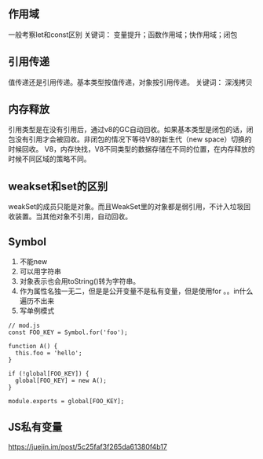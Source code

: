 ## 作用域
一般考察let和const区别
关键词： 变量提升；函数作用域；快作用域；闭包
## 引用传递
值传递还是引用传递。基本类型按值传递，对象按引用传递。
关键词： 深浅拷贝
## 内存释放
引用类型是在没有引用后，通过v8的GC自动回收。如果基本类型是闭包的话，闭包没有引用才会被回收。非闭包的情况下等待V8的新生代（new space）切换的时候回收。
V8，内存快找，V8不同类型的数据存储在不同的位置，在内存释放的时候不同区域的策略不同。


## weakset和set的区别
weakSet的成员只能是对象。而且WeakSet里的对象都是弱引用，不计入垃圾回收装置。当其他对象不引用，自动回收。
## Symbol
1. 不能new
2. 可以用字符串
3. 对象表示也会用toString()转为字符串。
4. 作为属性名独一无二，但是是公开变量不是私有变量，但是使用for 。。in什么遍历不出来
5. 写单例模式
```
// mod.js
const FOO_KEY = Symbol.for('foo');

function A() {
  this.foo = 'hello';
}

if (!global[FOO_KEY]) {
  global[FOO_KEY] = new A();
}

module.exports = global[FOO_KEY];
```

## JS私有变量
https://juejin.im/post/5c25faf3f265da61380f4b17